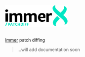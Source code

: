 <img src="images/immerx-patchdiff-logo.svg" height="70px"/>

<br/>
<br/>

[Immer](https://github.com/immerjs/immer) patch diffing

> ...will add documentation soon
